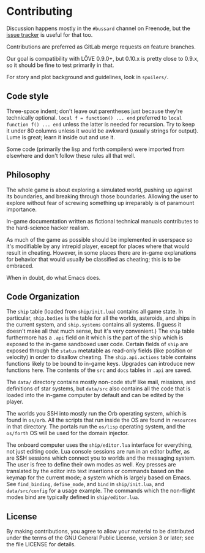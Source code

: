 # Contributing

Discussion happens mostly in the `#bussard` channel on Freenode, but
the  [issue tracker](https://gitlab.com/technomancy/bussard/issues) is
useful for that too.

Contributions are preferred as GitLab merge requests on feature branches.

Our goal is compatibility with LÖVE 0.9.0+, but 0.10.x is pretty close
to 0.9.x, so it should be fine to test primarily in that.

For story and plot background and guidelines, look in `spoilers/`.

## Code style

Three-space indent; don't leave out parentheses just because they're
technically optional. `local f = function() ... end` preferred to
`local function f() ... end` unless the latter is needed for
recursion. Try to keep it under 80 columns unless it would be awkward
(usually strings for output). Lume is great; learn it inside out and
use it.

Some code (primarily the lisp and forth compilers) were imported from
elsewhere and don't follow these rules all that well.

## Philosophy

The whole game is about exploring a simulated world, pushing up
against its boundaries, and breaking through those
boundaries. Allowing the user to explore without fear of screwing
something up irreparably is of paramount importance.

In-game documentation written as fictional technical manuals
contributes to the hard-science hacker realism.

As much of the game as possible should be implemented in userspace so
it's modifiable by any intrepid player, except for places where that
would result in cheating. However, in some places there are in-game
explanations for behavior that would usually be classified as
cheating; this is to be embraced.

When in doubt, do what Emacs does.

## Code Organization

The `ship` table (loaded from `ship/init.lua`) contains all game
state. In particular, `ship.bodies` is the table for all the worlds,
asteroids, and ships in the current system, and `ship.systems`
contains all systems. (I guess it doesn't make all that much sense,
but it's very convenient.) The `ship` table furthermore has a `.api`
field on it which is the part of the ship which is exposed to the
in-game sandboxed user code. Certain fields of `ship` are exposed
through the `status` metatable as read-only fields (like position or
velocity) in order to disallow cheating. The `ship.api.actions` table
contains functions likely to be bound to in-game keys. Upgrades can
introduce new functions here. The contents of the `src` and `docs`
tables in `.api` are saved.

The `data/` directory contains mostly non-code stuff like mail,
missions, and definitions of star systems, but `data/src` also
contains all the code that is loaded into the in-game computer by
default and can be edited by the player.

The worlds you SSH into mostly run the Orb operating system, which is
found in `os/orb`. All the scripts that run inside the OS are found in
`resources` in that directory. The portals run the `os/lisp` operating
system, and the `os/forth` OS will be used for the domain injector.

The onboard computer uses the `ship/editor.lua` interface for
everything, not just editing code. Lua console sessions are run in an
editor buffer, as are SSH sessions which connect you to worlds and the
messaging system. The user is free to define their own modes as
well. Key presses are translated by the editor into text insertions or
commands based on the keymap for the current mode; a system which is
largely based on Emacs. See `find_binding`, `define_mode`, and `bind`
in `ship/init.lua`, and `data/src/config` for a usage example. The
commands which the non-flight modes bind are typically defined in
`ship/editor.lua`.

## License

By making contributions, you agree to allow your material to be
distributed under the terms of the GNU General Public License, version
3 or later; see the file LICENSE for details.
